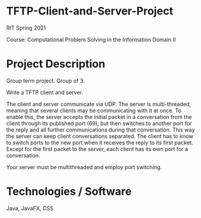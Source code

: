 # TFTP-Client-and-Server-Project

RIT Spring 2021

Course: Computational Problem Solving in the Information Domain II

# Project Description

Group term project. Group of 3.

Write a TFTP client and server.

The client and server communicate via UDP. The server is multi-threaded, meaning that several clients may be communicating with it at once. To enable this, the server accepts the initial packet in a conversation from the client through its published port (69), but then switches to another port for the reply and all further communications during that conversation. This way the server can keep client conversations separated. The client has to know to switch ports to the new port when it receives the reply to its first packet. Except for the first packet to the server, each client has its own port for a conversation.

Your server must be multithreaded and employ port switching.

# Technologies / Software

Java, JavaFX, CSS

